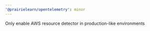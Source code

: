 ```yaml
---
'@prairielearn/opentelemetry': minor
---
```


Only enable AWS resource detector in production-like environments
